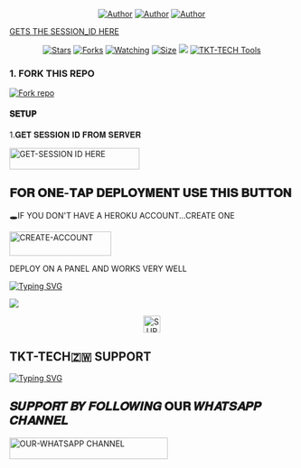 
</p> 
<p align="center"> 
<a href="><img src='https://files.catbox.moe/qic338.png'/>
</a>
</p>
<p align="center">
<a href="https://github.com/tkttech"><img title="Author" src="https://img.shields.io/badge/TAFADZWA-TKT-black?style=for-the-badge&logo=Github"></a> <a href="https://chat.whatsapp.com/Io4z4RXyH6AAiBR0x7qL8K?mode=ems_copy_t"><img title="Author" src="https://img.shields.io/badge/GROUP-black?style=for-the-badge&logo=whatsapp"></a> <a href="https://wa.me/263718095555"><img title="Author" src="https://img.shields.io/badge/CHAT US-black?style=for-the-badge&logo=whatsapp">
<p/>

GETS THE SESSION_ID HERE
   
<p align="center">
<a href="https://github.com/tkttech/TKT-CYBER-AI/stargazers/"><img title="Stars" src="https://img.shields.io/github/stars/tkttech/TKT-CYBER-AI?color=white&style=flat-square"></a>
<a href="https://github.com/tkttech/TKT-CYBER-AI/network/members"><img title="Forks" src="https://img.shields.io/github/forks/tkttech/TKT-CYBER-AI?color=yellow&style=flat-square"></a>
<a href="https://github.com/tkttech/TKT-CYBER-AI/watchers"><img title="Watching" src="https://img.shields.io/github/watchers/tkttech/TKT-CYBER-AI?label=Watchers&color=red&style=flat-square"></a>
<a href="https://github.com/tkttech/TKT-CYBER-AI/"><img title="Size" src="https://img.shields.io/github/repo-size/AlipBot/Api-Alpis?style=flat-square&color=darkred"></a>
<a href="https://hits.seeyoufarm.com"><img src="https://hits.seeyoufarm.com/api/count/incr/badge.svg?url=https://github.com/tkttech/TKT-CYBER-AIA/%2Fhit-counter&count_bg=%2379C83D&title_bg=%23555555&icon=probot.svg&icon_color=%2304FF00&title=hits&edge_flat=false"/></a>
        <a href = ""><img alt="TKT-TECH Tools" src="https://img.shields.io/youtube/channel/subscribers/@tafadzwatkt?si=Vkj4mYAADyp5tZ9T" target="_blank" /></a>

### 1. FORK THIS REPO

<a href='https://github.com/tkttech/TKT-CYBER-AI/fork' target="_blank"><img alt='Fork repo' src='https://img.shields.io/badge/Fork This Repo-black?style=for-the-badge&logo=git&logoColor=white'/></a>
<p align="center">

#### 𝐒𝐄𝐓𝐔𝐏


1.𝐆𝐄𝐓 𝐒𝐄𝐒𝐒𝐈𝐎𝐍 𝐈𝐃 𝐅𝐑𝐎𝐌 𝐒𝐄𝐑𝐕𝐄𝐑


  <a href="https://tkt-cyber-xmd-web-pair-jmjy.onrender.com"><img title="GET-SESSION ID HERE" src="https://img.shields.io/badge/GET-SESSION ID HERE-h?color=green&style=for-the-badge&logo=nike" width="230" height="38.45"/></a></p>  


 ## 𝐅𝐎𝐑 𝐎𝐍𝐄-𝐓𝐀𝐏 𝐃𝐄𝐏𝐋𝐎𝐘𝐌𝐄𝐍𝐓 𝐔𝐒𝐄 𝐓𝐇𝐈𝐒 𝐁𝐔𝐓𝐓𝐎𝐍

   🕳IF YOU DON'T HAVE A HEROKU ACCOUNT...CREATE ONE
   
   <a href="https://signup.heroku.com/"><img title="CREATE-ACCOUNT" src="https://img.shields.io/badge/CREATE-ACCOUNT-h?color=purple&style=for-the-badge&logo=heroku" width="180" height="43.45"/></a></p>

  DEPLOY ON A PANEL AND WORKS VERY WELL

 
 [![Typing SVG](https://readme-typing-svg.herokuapp.com?font=Rockstar-ExtraBold&size=30&pause=1000&color=0000FF&center=true&vCenter=true&width=815&height=60&lines=▭+▬+▭+▬+▭+▬+▭+▬+▭+▬+▭)](https://git.io/typing-svg) 


   
<a><img src='https://files.catbox.moe/1cp4yq.jpeg'/>





<p align="center">
    <a href="https://whatsapp.com/channel/0029Vb5vbMM0LKZJi9k4ED1a">
        <img height="30" title="SUPPORT CHANNEL" src="https://img.shields.io/badge/Support%20Group-25D366?style=for-the-badge&logo=whatsapp&logoColor=white">
    </a>
</p>

## TKT-TECH🇿🇼 SUPPORT 

<a href="https://git.io/typing-svg"><img src="https://readme-typing-svg.demolab.com?font=Black+Ops+One&size=50&pause=1000&color=DAA520&center=true&width=910&height=100&lines=TKT-TECH+PLEASE; STAR ⭐+AND+FORK+THE+REPO+TKT-CYBER-AI" alt="Typing SVG" /></a>



## 𝑺𝑼𝑷𝑷𝑶𝑹𝑻 𝑩𝒀 𝑭𝑶𝑳𝑳𝑶𝑾𝑰𝑵𝑮 𝐎𝐔𝐑 𝑾𝑯𝑨𝑻𝑺𝑨𝑷𝑷 𝑪𝑯𝑨𝑵𝑵𝑬𝑳


 <a href="https://whatsapp.com/channel/0029Vb5vbMM0LKZJi9k4ED1a"><img title="OUR-WHATSAPP CHANNEL" src="https://img.shields.io/badge/OUR-WHATSAPP CHANNEL-h?color=green&style=for-the-badge&logo=whatsapp" width="280" height="38.45"/></a></p>
 


